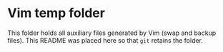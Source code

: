 # Vim temp folder

This folder holds all auxiliary files generated by Vim (swap and backup files). This README was placed here so that `git` retains the folder.

